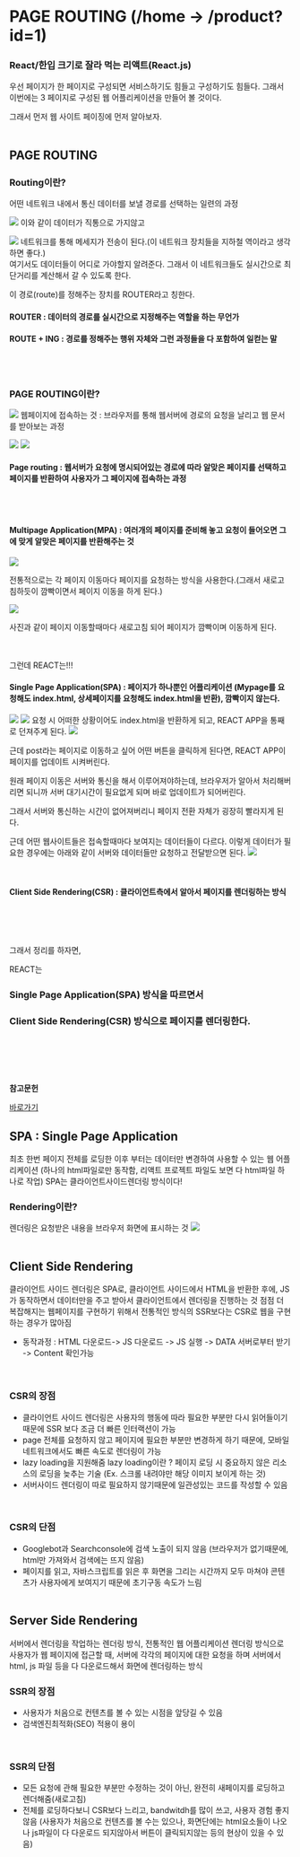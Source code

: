 # PAGE ROUTING (/home -> /product?id=1)

### React/한입 크기로 잘라 먹는 리액트(React.js)

우선 페이지가 한 페이지로 구성되면 서비스하기도 힘들고 구성하기도 힘들다.
그래서 이번에는 3 페이지로 구성된 웹 어플리케이션을 만들어 볼 것이다.

그래서 먼저 웹 사이트 페이징에 먼저 알아보자.
<br><br>

## PAGE ROUTING
### Routing이란?
어떤 네트워크 내에서 통신 데이터를 보낼 경로를 선택하는 일련의 과정

![](https://img1.daumcdn.net/thumb/R1280x0/?scode=mtistory2&fname=https%3A%2F%2Fblog.kakaocdn.net%2Fdn%2FbMp24w%2FbtrInFmeDBy%2FG7uJKkl8VrJOokCGdkA8a1%2Fimg.png)
이와 같이 데이터가 직통으로 가지않고

![](https://img1.daumcdn.net/thumb/R1280x0/?scode=mtistory2&fname=https%3A%2F%2Fblog.kakaocdn.net%2Fdn%2FXKYAy%2FbtrItl7SjSP%2FwIzOW2cjsZHmzvDkSPjqm1%2Fimg.png)
네트워크를 통해 메세지가 전송이 된다.(이 네트워크 장치들을 지하철 역이라고 생각하면 좋다.)
<br>
여기서도 데이터들이 어디로 가야할지 알려준다. 그래서 이 네트워크들도 실시간으로 최단거리를 계산해서 갈 수 있도록 한다.

이 경로(route)를 정해주는 장치를 ROUTER라고 칭한다.

 

#### ROUTER : 데이터의 경로를 실시간으로 지정해주는 역할을 하는 무언가

#### ROUTE + ING : 경로를 정해주는 행위 자체와 그런 과정들을 다 포함하여 일컫는 말

<br><br>

### PAGE ROUTING이란?
![](https://img1.daumcdn.net/thumb/R1280x0/?scode=mtistory2&fname=https%3A%2F%2Fblog.kakaocdn.net%2Fdn%2FyNV1E%2FbtrItuYqnqq%2FKKh8HTgZPJ18HCTnlN7FUk%2Fimg.png)
웹페이지에 접속하는 것 : 브라우저를 통해 웹서버에 경로의 요청을 날리고 웹 문서를 받아보는 과정


![](https://img1.daumcdn.net/thumb/R1280x0/?scode=mtistory2&fname=https%3A%2F%2Fblog.kakaocdn.net%2Fdn%2FxxJWg%2FbtrIuYkpcwb%2F6iJfSt1DccNjlLl7rdJ98K%2Fimg.png)
![](https://img1.daumcdn.net/thumb/R1280x0/?scode=mtistory2&fname=https%3A%2F%2Fblog.kakaocdn.net%2Fdn%2FDZ5hB%2FbtrIoBxsXqT%2FWOJiNk6FD1KH3mqUVgAFRk%2Fimg.png)
#### Page routing : 웹서버가 요청에 명시되어있는 경로에 따라 알맞은 페이지를 선택하고 페이지를 반환하여 사용자가 그 페이지에 접속하는 과정
<br><br>

#### Multipage Application(MPA)  : 여러개의 페이지를 준비해 놓고 요청이 들어오면 그에 맞게 알맞은 페이지를 반환해주는 것

![](https://img1.daumcdn.net/thumb/R1280x0/?scode=mtistory2&fname=https%3A%2F%2Fblog.kakaocdn.net%2Fdn%2FclNVfm%2FbtrInDvr1sA%2FMK7EGf6bQixSULpba2jg3k%2Fimg.png)

전통적으로는 각 페이지 이동마다 페이지를 요청하는 방식을 사용한다.(그래서 새로고침하듯이 깜빡이면서 페이지 이동을 하게 된다.)

![](https://img1.daumcdn.net/thumb/R1280x0/?scode=mtistory2&fname=https%3A%2F%2Fblog.kakaocdn.net%2Fdn%2Fcflw6U%2FbtrIoBxtc8R%2FchyQk1xi8G1jl3eyJldrE1%2Fimg.png)

사진과 같이 페이지 이동할때마다 새로고침 되어 페이지가 깜빡이며 이동하게 된다.

 
<br><br>
그런데 REACT는!!!

#### Single Page Application(SPA) : 페이지가 하나뿐인 어플리케이션 (Mypage를 요청해도 index.html, 상세페이지를 요청해도 index.html을 반환), 깜빡이지 않는다.

![](https://img1.daumcdn.net/thumb/R1280x0/?scode=mtistory2&fname=https%3A%2F%2Fblog.kakaocdn.net%2Fdn%2FUVhXM%2FbtrIt4SJS29%2FloVLO4GPng8P5V62MUkJMk%2Fimg.png)
![](https://img1.daumcdn.net/thumb/R1280x0/?scode=mtistory2&fname=https%3A%2F%2Fblog.kakaocdn.net%2Fdn%2Fc3w4VN%2FbtrIq5x2OJr%2FMNz214v7gbrOBXCJQMpXHk%2Fimg.png)
요청 시 어떠한 상황이어도 index.html을 반환하게 되고, REACT APP을 통째로 던져주게 된다.
![](https://img1.daumcdn.net/thumb/R1280x0/?scode=mtistory2&fname=https%3A%2F%2Fblog.kakaocdn.net%2Fdn%2FslShG%2FbtrInDPJsj9%2FxB8SeeaNNHJz9ydTb3LUAk%2Fimg.png)

근데 post라는 페이지로 이동하고 싶어 어떤 버튼을 클릭하게 된다면, REACT APP이 페이지를 업데이트 시켜버린다.

원래 페이지 이동은 서버와 통신을 해서 이루어져야하는데, 브라우저가 알아서 처리해버리면 되니까 서버 대기시간이 필요없게 되며 바로 업데이트가 되어버린다.

그래서 서버와 통신하는 시간이 없어져버리니 페이지 전환 자체가 굉장히 빨라지게 된다.

 

근데 어떤 웹사이트들은 접속할때마다 보여지는 데이터들이 다르다. 이렇게 데이터가 필요한 경우에는 아래와 같이 서버와 데이터들만 요청하고 전달받으면 된다.
![](https://img1.daumcdn.net/thumb/R1280x0/?scode=mtistory2&fname=https%3A%2F%2Fblog.kakaocdn.net%2Fdn%2FWMwZr%2FbtrIn4zSCsS%2FrWiwrOMK3WkbZKE0b46M5K%2Fimg.png)

<br>

#### Client Side Rendering(CSR) : 클라이언트측에서 알아서 페이지를 렌더링하는 방식
<br><br><br>
 

그래서 정리를 하자면,

REACT는

### Single Page Application(SPA) 방식을 따르면서

### Client Side Rendering(CSR) 방식으로 페이지를 렌더링한다.

<br><br><br><br>

**참고문헌**

[바로가기](https://velog.io/@haileyself/SPA-Client-Side-Rendering-%EA%B7%B8%EB%A6%AC%EA%B3%A0-Server-Side-Rendering-90k4ar8is1)
<br>

## SPA : Single Page Application
최초 한번 페이지 전체를 로딩한 이후 부터는 데이터만 변경하여 사용할 수 있는 웹 어플리케이션
(하나의 html파일로만 동작함, 리액트 프로젝트 파일도 보면 다 html파일 하나로 작업)
SPA는 클라이언트사이드렌더링 방식이다!
<br>

### Rendering이란?
렌더링은 요청받은 내용을 브라우저 화면에 표시하는 것
![](https://img1.daumcdn.net/thumb/R1280x0/?scode=mtistory2&fname=https%3A%2F%2Fblog.kakaocdn.net%2Fdn%2FGMo1N%2FbtrInHZhLrX%2FkCxWO3qUfVsvNkdUpGjyak%2Fimg.png)
<br><br>

## Client Side Rendering
클라이언트 사이드 렌더링은 SPA로, 클라이언트 사이드에서 HTML을 반환한 후에, JS가 동작하면서 데이터만을 주고 받아서 클라이언트에서 렌더링을 진행하는 것
점점 더 복잡해지는 웹페이지를 구현하기 위해서 전통적인 방식의 SSR보다는 CSR로 웹을 구현하는 경우가 많아짐

- 동작과정 : HTML 다운로드-> JS 다운로드 -> JS 실행 -> DATA 서버로부터 받기 -> Content 확인가능
<br>

### CSR의 장점
- 클라이언트 사이드 렌더링은 사용자의 행동에 따라 필요한 부분만 다시 읽어들이기때문에 SSR 보다 조금 더 빠른 인터랙션이 가능
- page 전체를 요청하지 않고 페이지에 필요한 부분만 변경하게 하기 때문에, 모바일 네트워크에서도 빠른 속도로 렌더링이 가능
- lazy loading을 지원해줌
lazy loading이란 ? 페이지 로딩 시 중요하지 않은 리소스의 로딩을 늦추는 기술
(Ex. 스크롤 내려야만 해당 이미지 보이게 하는 것)
- 서버사이드 렌더링이 따로 필요하지 않기때문에 일관성있는 코드를 작성할 수 있음
<br>

### CSR의 단점
- Googlebot과 Searchconsole에 검색 노출이 되지 않음 (브라우저가 없기때문에, html만 가져와서 검색에는 뜨지 않음)
- 페이지를 읽고, 자바스크립트를 읽은 후 화면을 그리는 시간까지 모두 마쳐야 콘텐츠가 사용자에게 보여지기 때문에 초기구동 속도가 느림
<br><br>

## Server Side Rendering
서버에서 렌더링을 작업하는 렌더링 방식, 전통적인 웹 어플리케이션 렌더링 방식으로 사용자가 웹 페이지에 접근할 때, 서버에 각각의 페이지에 대한 요청을 하며 서버에서 html, js 파일 등을 다 다운로드해서 화면에 렌더링하는 방식
<br>

### SSR의 장점
- 사용자가 처음으로 컨텐츠를 볼 수 있는 시점을 앞당길 수 있음
- 검색엔진최적화(SEO) 적용이 용이
<br>

### SSR의 단점
- 모든 요청에 관해 필요한 부분만 수정하는 것이 아닌, 완전히 새페이지를 로딩하고 렌더해줌(새로고침)
- 전체를 로딩하다보니 CSR보다 느리고, bandwitdh를 많이 쓰고, 사용자 경험 좋지 않음
(사용자가 처음으로 컨텐츠를 볼 수는 있으나, 화면단에는 html요소들이 나오나 js파일이 다 다운로드 되지않아서 버튼이 클릭되지않는 등의 현상이 있을 수 있음)